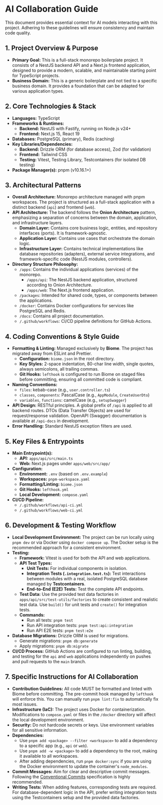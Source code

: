 # AI Collaboration Guide

This document provides essential context for AI models interacting with this project. Adhering to these guidelines will ensure consistency and maintain code quality.

## 1. Project Overview & Purpose

* **Primary Goal:** This is a full-stack monorepo boilerplate project. It consists of a NestJS backend API and a Next.js frontend application, designed to provide a modern, scalable, and maintainable starting point for TypeScript projects.
* **Business Domain:** This is a generic boilerplate and not tied to a specific business domain. It provides a foundation that can be adapted for various application types.

## 2. Core Technologies & Stack

* **Languages:** TypeScript
* **Frameworks & Runtimes:**
  * **Backend:** NestJS with Fastify, running on Node.js v24+
  * **Frontend:** Next.js 15, React 19
* **Databases:** PostgreSQL (primary), Redis (caching)
* **Key Libraries/Dependencies:**
  * **Backend:** Drizzle ORM (for database access), Zod (for validation)
  * **Frontend:** Tailwind CSS
  * **Testing:** Vitest, Testing Library, Testcontainers (for isolated DB testing)
* **Package Manager(s):** pnpm (v10.16.1+)

## 3. Architectural Patterns

* **Overall Architecture:** Monorepo architecture managed with pnpm workspaces. The project is structured as a full-stack application with a distinct backend (`api`) and frontend (`web`).
* **API Architecture:** The backend follows the **Onion Architecture** pattern, emphasizing a separation of concerns between the domain, application, and infrastructure layers.
  * **Domain Layer:** Contains core business logic, entities, and repository interfaces (ports). It is framework-agnostic.
  * **Application Layer:** Contains use cases that orchestrate the domain logic.
  * **Infrastructure Layer:** Contains technical implementations like database repositories (adapters), external service integrations, and framework-specific code (NestJS modules, controllers).
* **Directory Structure Philosophy:**
  * `/apps`: Contains the individual applications (services) of the monorepo.
    * `/apps/api`: The NestJS backend application, structured according to Onion Architecture.
    * `/apps/web`: The Next.js frontend application.
  * `/packages`: Intended for shared code, types, or components between the applications.
  * `/docker`: Contains Docker configurations for services like PostgreSQL and Redis.
  * `/docs`: Contains all project documentation.
  * `/.github/workflows`: CI/CD pipeline definitions for GitHub Actions.

## 4. Coding Conventions & Style Guide

* **Formatting & Linting:** Managed exclusively by **Biome**. The project has migrated away from ESLint and Prettier.
  * **Configuration:** `biome.json` in the root directory.
  * **Key Styles:** 2-space indentation, 80-char line width, single quotes, always semicolons, all trailing commas.
  * **Git Hooks:** `lefthook` is configured to run Biome on staged files before committing, ensuring all committed code is compliant.
* **Naming Conventions:**
  * `files`: kebab-case (e.g., `user.controller.ts`)
  * `classes`, `components`: PascalCase (e.g., `AppModule`, `CreateUserDto`)
  * `variables`, `functions`: camelCase (e.g., `setupSwagger`)
* **API Design:** RESTful principles. A global prefix of `/api` is applied to all backend routes. DTOs (Data Transfer Objects) are used for request/response validation. OpenAPI (Swagger) documentation is available at `/api-docs` in development.
* **Error Handling:** Standard NestJS exception filters are used.

## 5. Key Files & Entrypoints

* **Main Entrypoint(s):**
  * **API:** `apps/api/src/main.ts`
  * **Web:** Next.js pages under `apps/web/src/app/`
* **Configuration:**
  * **Environment:** `.env` (based on `.env.example`)
  * **Workspaces:** `pnpm-workspace.yaml`
  * **Formatting/Linting:** `biome.json`
  * **Git Hooks:** `lefthook.yml`
  * **Local Development:** `compose.yaml`
* **CI/CD Pipeline:**
  * `/.github/workflows/api-ci.yml`
  * `/.github/workflows/web-ci.yml`

## 6. Development & Testing Workflow

* **Local Development Environment:** The project can be run locally using `pnpm dev` or via Docker using `docker compose up`. The Docker setup is the recommended approach for a consistent environment.
* **Testing:**
  * **Framework:** Vitest is used for both the API and web applications.
  * **API Test Types:**
    * **Unit Tests:** For individual components in isolation.
    * **Integration Tests (`.integration.test.ts`):** Test interactions between modules with a real, isolated PostgreSQL database managed by **Testcontainers**.
    * **End-to-End (E2E) Tests:** Test the complete API endpoints.
  * **Test Data:** Use the provided test data factories in `apps/api/src/test-utils/factories` to create consistent and realistic test data. Use `build()` for unit tests and `create()` for integration tests.
  * **Commands:**
    * Run all tests: `pnpm test`
    * Run API integration tests: `pnpm test:api:integration`
    * Run API E2E tests: `pnpm test:e2e`
* **Database Migrations:** Drizzle ORM is used for migrations.
  * Generate migrations: `pnpm db:generate`
  * Apply migrations: `pnpm db:migrate`
* **CI/CD Process:** GitHub Actions are configured to run linting, building, and testing for the `api` and `web` applications independently on pushes and pull requests to the `main` branch.

## 7. Specific Instructions for AI Collaboration

* **Contribution Guidelines:** All code MUST be formatted and linted with Biome before committing. The pre-commit hook managed by `lefthook` will enforce this. You can manually run `pnpm lint:fix` to automatically fix most issues.
* **Infrastructure (IaC):** The project uses Docker for containerization. Modifications to `compose.yaml` or files in the `/docker` directory will affect the local development environment.
* **Security:** Do not hardcode secrets or keys. Use environment variables for all sensitive information.
* **Dependencies:**
  * Use `pnpm add <package> --filter <workspace>` to add a dependency to a specific app (e.g., `api` or `web`).
  * Use `pnpm add -w <package>` to add a dependency to the root, making it available to all workspaces.
  * After adding dependencies, run `pnpm docker:sync` if you are using the Docker environment to update the container's `node_modules`.
* **Commit Messages:** Aim for clear and descriptive commit messages. Following the [Conventional Commits](https://www.conventionalcommits.org/) specification is highly recommended.
* **Writing Tests:** When adding features, corresponding tests are required. For database-dependent logic in the API, prefer writing integration tests using the Testcontainers setup and the provided data factories.
